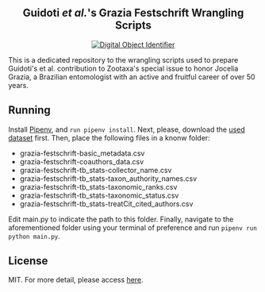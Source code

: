 <h2 align="center">
  Guidoti <em>et al.</em>'s Grazia Festschrift Wrangling Scripts
</h2>

<p align="center">
  <a href="https://doi.org/10.5281/zenodo.4315998">
      <img alt="Digital Object Identifier" src="https://zenodo.org/badge/DOI/10.5281/zenodo.4315998.svg"/>
  </a>
</p>

This is a dedicated repository to the wrangling scripts used to prepare Guidoti's et al. contribution to Zootaxa's special issue to honor Jocelia Grazia, a Brazilian entomologist with an active and fruitful career of over 50 years.

## Running

Install [Pipenv](https://pypi.org/project/pipenv/), and `run pipenv install`. Next, please, download the [used dataset](http://zenodo.org/record/4319233) first. Then, place the following files in a knonw folder:

- grazia-festschrift-basic_metadata.csv
- grazia-festschrift-coauthors_data.csv
- grazia-festschrift-tb_stats-collector_name.csv
- grazia-festschrift-tb_stats-taxon_authority_names.csv
- grazia-festschrift-tb_stats-taxonomic_ranks.csv
- grazia-festschrift-tb_stats-taxonomic_status.csv
- grazia-festschrift-tb_stats-treatCit_cited_authors.csv

Edit main.py to indicate the path to this folder. Finally, navigate to the aforementioned folder using your terminal of preference and run `pipenv run python main.py`.

## License

MIT. For more detail, please access [here](https://github.com/mguidoti/grazia-festschrift/blob/main/LICENSE).
